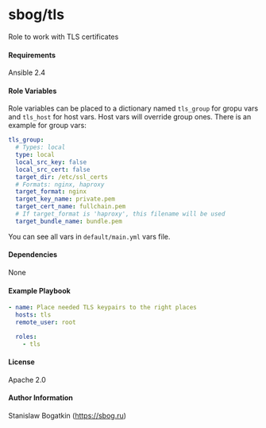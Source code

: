 sbog/tls
========

Role to work with TLS certificates

#### Requirements

Ansible 2.4

#### Role Variables

Role variables can be placed to a dictionary named `tls_group` for gropu vars
and `tls_host` for host vars. Host vars will override group ones. There is an
example for group vars:

```yaml
tls_group:
  # Types: local
  type: local
  local_src_key: false
  local_src_cert: false
  target_dir: /etc/ssl_certs
  # Formats: nginx, haproxy
  target_format: nginx
  target_key_name: private.pem
  target_cert_name: fullchain.pem
  # If target_format is 'haproxy', this filename will be used
  target_bundle_name: bundle.pem
```

You can see all vars in `default/main.yml` vars file.

#### Dependencies

None

#### Example Playbook

```yaml
- name: Place needed TLS keypairs to the right places
  hosts: tls
  remote_user: root

  roles:
    - tls
```

#### License

Apache 2.0

#### Author Information

Stanislaw Bogatkin (https://sbog.ru)
